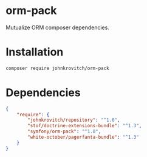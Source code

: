 # orm-pack

Mutualize ORM composer dependencies.

# Installation

```bash
composer require johnkrovitch/orm-pack
```

# Dependencies

```json
{
    "require": {
        "johnkrovitch/repository": "^1.0",
        "stof/doctrine-extensions-bundle": "^1.3",
        "symfony/orm-pack": "^1.0",
        "white-october/pagerfanta-bundle": "^1.3"
    }
}
```

